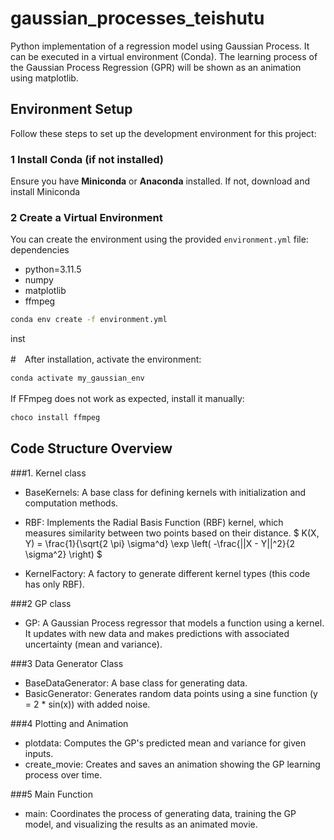 # gaussian_processes_teishutu
Python implementation of a regression model using Gaussian Process. It can be executed in a virtual environment (Conda).
The learning process of the Gaussian Process Regression (GPR) will be shown as an animation using matplotlib.

## Environment Setup

Follow these steps to set up the development environment for this project:

### 1 Install Conda (if not installed)
Ensure you have **Miniconda** or **Anaconda** installed. If not, download and install Miniconda

### 2️ Create a Virtual Environment
You can create the environment using the provided `environment.yml` file:
dependencies
  - python=3.11.5
  - numpy
  - matplotlib
  - ffmpeg
    
```bash
conda env create -f environment.yml
```
inst

#　After installation, activate the environment:
　
```bash
conda activate my_gaussian_env
```

If FFmpeg does not work as expected, install it manually:
　
```bash
choco install ffmpeg
```

## Code Structure Overview
###1. Kernel class
 - BaseKernels: A base class for defining kernels with initialization and computation methods.
 - RBF: Implements the Radial Basis Function (RBF) kernel, which measures similarity between two points based on their distance.
   $ K(X, Y) = \frac{1}{\sqrt{2 \pi} \sigma^d} \exp \left( -\frac{||X - Y||^2}{2 \sigma^2} \right) $
   
 - KernelFactory: A factory to generate different kernel types (this code has only RBF).
   
###2 GP class
 - GP: A Gaussian Process regressor that models a function using a kernel. It updates with new data and makes predictions with associated uncertainty (mean and variance).

###3 Data Generator Class
 - BaseDataGenerator: A base class for generating data.
 - BasicGenerator: Generates random data points using a sine function (y = 2 * sin(x)) with added noise.
 
###4 Plotting and Animation
 - plotdata: Computes the GP's predicted mean and variance for given inputs.
 - create_movie: Creates and saves an animation showing the GP learning process over time.

###5 Main Function
 - main: Coordinates the process of generating data, training the GP model, and visualizing the results as an animated movie.
